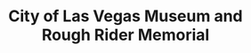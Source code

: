 ---
layout: repo
title: "City of Las Vegas Museum and Rough Rider Memorial"
id: 24374
permalink: repos/24374/
---